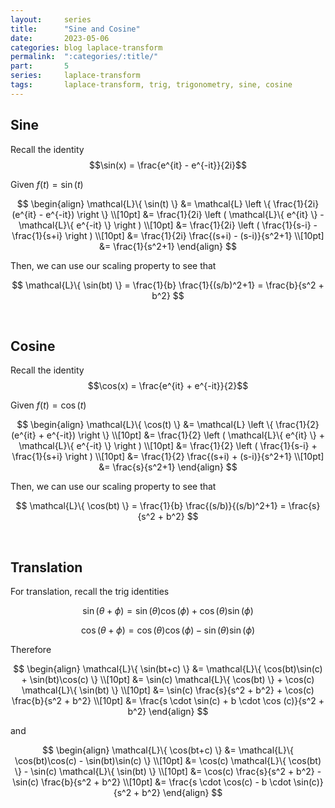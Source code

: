 ```yaml
---
layout:     series
title:      "Sine and Cosine"
date:       2023-05-06
categories: blog laplace-transform
permalink:  ":categories/:title/"
part:       5
series:     laplace-transform
tags:       laplace-transform, trig, trigonometry, sine, cosine
---
```


## Sine

Recall the identity $$\sin(x) = \frac{e^{it} - e^{-it}}{2i}$$

Given $f(t) = \sin(t)$

$$
\begin{align}
    \mathcal{L}\{ \sin(t) \}
    &= \mathcal{L} \left \{ \frac{1}{2i} (e^{it} - e^{-it}) \right \} \\[10pt]
    &= \frac{1}{2i} \left ( \mathcal{L}\{ e^{it} \} - \mathcal{L}\{ e^{-it} \} \right ) \\[10pt]
    &= \frac{1}{2i} \left ( \frac{1}{s-i} - \frac{1}{s+i} \right ) \\[10pt]
    &= \frac{1}{2i} \frac{(s+i) - (s-i)}{s^2+1}  \\[10pt]
    &= \frac{1}{s^2+1}
\end{align}
$$

Then, we can use our scaling property to see that 

$$
\mathcal{L}\{ \sin(bt) \} = \frac{1}{b} \frac{1}{(s/b)^2+1} = \frac{b}{s^2 + b^2}
$$

<br>



## Cosine

Recall the identity $$\cos(x) = \frac{e^{it} + e^{-it}}{2}$$

Given $f(t) = \cos(t)$

$$
\begin{align}
    \mathcal{L}\{ \cos(t) \}
    &= \mathcal{L} \left \{ \frac{1}{2} (e^{it} + e^{-it}) \right \} \\[10pt]
    &= \frac{1}{2} \left ( \mathcal{L}\{ e^{it} \} + \mathcal{L}\{ e^{-it} \} \right ) \\[10pt]
    &= \frac{1}{2} \left ( \frac{1}{s-i} + \frac{1}{s+i} \right ) \\[10pt]
    &= \frac{1}{2} \frac{(s+i) + (s-i)}{s^2+1} \\[10pt]
    &= \frac{s}{s^2+1}
\end{align}
$$

Then, we can use our scaling property to see that 

$$
\mathcal{L}\{ \cos(bt) \} = \frac{1}{b} \frac{(s/b)}{(s/b)^2+1} = \frac{s}{s^2 + b^2}
$$

<br>


## Translation

For translation, recall the trig identities 

$$\sin(\theta + \phi) = \sin(\theta)\cos(\phi) + \cos(\theta)\sin(\phi)$$

$$\cos(\theta + \phi) = \cos(\theta)\cos(\phi) - \sin(\theta)\sin(\phi)$$

Therefore

$$
\begin{align}
    \mathcal{L}\{ \sin(bt+c) \} 
    &= \mathcal{L}\{ \cos(bt)\sin(c) + \sin(bt)\cos(c) \} \\[10pt]
    &= \sin(c) \mathcal{L}\{ \cos(bt) \} + \cos(c) \mathcal{L}\{ \sin(bt) \} \\[10pt]
    &= \sin(c) \frac{s}{s^2 + b^2} + \cos(c) \frac{b}{s^2 + b^2} \\[10pt]
    &= \frac{s \cdot \sin(c) + b \cdot \cos (c)}{s^2 + b^2}
\end{align}
$$

and

$$
\begin{align}
    \mathcal{L}\{ \cos(bt+c) \} 
    &= \mathcal{L}\{ \cos(bt)\cos(c) - \sin(bt)\sin(c) \} \\[10pt]
    &= \cos(c) \mathcal{L}\{ \cos(bt) \} - \sin(c) \mathcal{L}\{ \sin(bt) \} \\[10pt]
    &= \cos(c) \frac{s}{s^2 + b^2} - \sin(c) \frac{b}{s^2 + b^2} \\[10pt]
    &= \frac{s \cdot \cos(c) - b \cdot \sin(c)}{s^2 + b^2}
\end{align}
$$